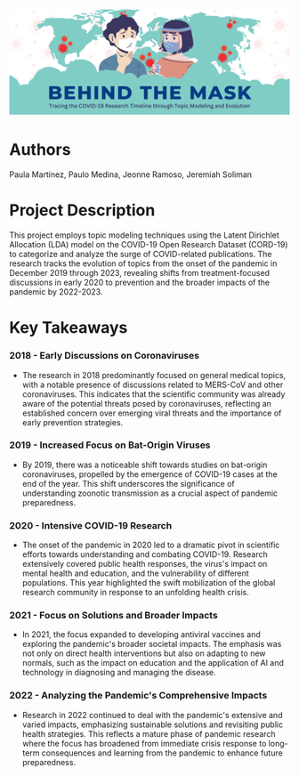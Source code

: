<h1><img src="title.png"></h1>

<h1>Authors</h1>
Paula Martinez, Paulo Medina, Jeonne Ramoso, Jeremiah Soliman

<h1>Project Description</h1>
This project employs topic modeling techniques using the Latent Dirichlet Allocation (LDA) model on the COVID-19 Open Research Dataset (CORD-19) to categorize and analyze the surge of COVID-related publications. The research tracks the evolution of topics from the onset of the pandemic in December 2019 through 2023, revealing shifts from treatment-focused discussions in early 2020 to prevention and the broader impacts of the pandemic by 2022-2023.

<h1>Key Takeaways</h1>

### 2018 - Early Discussions on Coronaviruses
- The research in 2018 predominantly focused on general medical topics, with a notable presence of discussions related to MERS-CoV and other coronaviruses. This indicates that the scientific community was already aware of the potential threats posed by coronaviruses, reflecting an established concern over emerging viral threats and the importance of early prevention strategies.

### 2019 - Increased Focus on Bat-Origin Viruses
- By 2019, there was a noticeable shift towards studies on bat-origin coronaviruses, propelled by the emergence of COVID-19 cases at the end of the year. This shift underscores the significance of understanding zoonotic transmission as a crucial aspect of pandemic preparedness.

### 2020 - Intensive COVID-19 Research
- The onset of the pandemic in 2020 led to a dramatic pivot in scientific efforts towards understanding and combating COVID-19. Research extensively covered public health responses, the virus's impact on mental health and education, and the vulnerability of different populations. This year highlighted the swift mobilization of the global research community in response to an unfolding health crisis.

### 2021 - Focus on Solutions and Broader Impacts
- In 2021, the focus expanded to developing antiviral vaccines and exploring the pandemic's broader societal impacts. The emphasis was not only on direct health interventions but also on adapting to new normals, such as the impact on education and the application of AI and technology in diagnosing and managing the disease.

### 2022 - Analyzing the Pandemic's Comprehensive Impacts
- Research in 2022 continued to deal with the pandemic's extensive and varied impacts, emphasizing sustainable solutions and revisiting public health strategies. This reflects a mature phase of pandemic research where the focus has broadened from immediate crisis response to long-term consequences and learning from the pandemic to enhance future preparedness.
